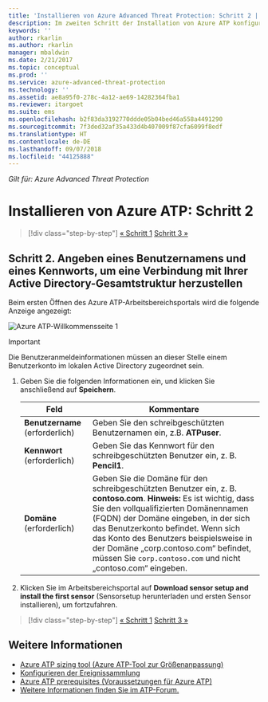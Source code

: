 ```yaml
---
title: 'Installieren von Azure Advanced Threat Protection: Schritt 2 | Microsoft-Dokumentation'
description: Im zweiten Schritt der Installation von Azure ATP konfigurieren Sie die Domänenverbindungseinstellungen in Ihrem Azure ATP-Clouddienst.
keywords: ''
author: rkarlin
ms.author: rkarlin
manager: mbaldwin
ms.date: 2/21/2017
ms.topic: conceptual
ms.prod: ''
ms.service: azure-advanced-threat-protection
ms.technology: ''
ms.assetid: ae8a95f0-278c-4a12-ae69-14282364fba1
ms.reviewer: itargoet
ms.suite: ems
ms.openlocfilehash: b2f83da3192770ddde05b04bed46a558a4491290
ms.sourcegitcommit: 7f3ded32af35a433d4b407009f87cfa6099f8edf
ms.translationtype: HT
ms.contentlocale: de-DE
ms.lasthandoff: 09/07/2018
ms.locfileid: "44125888"
---
```

*Gilt für: Azure Advanced Threat Protection*



# <a name="install-azure-atp---step-2"></a>Installieren von Azure ATP: Schritt 2

>[!div class="step-by-step"]
[« Schritt 1](install-atp-step1.md)
[Schritt 3 »](install-atp-step3.md)

## <a name="step-2-provide-a-username-and-password-to-connect-to-your-active-directory-forest"></a>Schritt 2. Angeben eines Benutzernamens und eines Kennworts, um eine Verbindung mit Ihrer Active Directory-Gesamtstruktur herzustellen

Beim ersten Öffnen des Azure ATP-Arbeitsbereichsportals wird die folgende Anzeige angezeigt:

![Azure ATP-Willkommensseite 1](media/directory-services.png)

> [!IMPORTANT]
> Die Benutzeranmeldeinformationen müssen an dieser Stelle einem Benutzerkonto im lokalen Active Directory zugeordnet sein. 


1.  Geben Sie die folgenden Informationen ein, und klicken Sie anschließend auf **Speichern**.

    |Feld|Kommentare|
    |---------|------------|
    |**Benutzername** (erforderlich)|Geben Sie den schreibgeschützten Benutzernamen ein, z.B. **ATPuser**.|
    |**Kennwort** (erforderlich)|Geben Sie das Kennwort für den schreibgeschützten Benutzer ein, z. B. **Pencil1**.|
    |**Domäne** (erforderlich)|Geben Sie die Domäne für den schreibgeschützten Benutzer ein, z. B. **contoso.com**. **Hinweis:** Es ist wichtig, dass Sie den vollqualifizierten Domänennamen (FQDN) der Domäne eingeben, in der sich das Benutzerkonto befindet. Wenn sich das Konto des Benutzers beispielsweise in der Domäne „corp.contoso.com“ befindet, müssen Sie `corp.contoso.com` und nicht „contoso.com“ eingeben.|

3. Klicken Sie im Arbeitsbereichsportal auf **Download sensor setup and install the first sensor** (Sensorsetup herunterladen und ersten Sensor installieren), um fortzufahren.


>[!div class="step-by-step"]
[« Schritt 1](install-atp-step1.md)
[Schritt 3 »](install-atp-step3.md)


## <a name="see-also"></a>Weitere Informationen
- [Azure ATP sizing tool (Azure ATP-Tool zur Größenanpassung)](http://aka.ms/aatpsizingtool)
- [Konfigurieren der Ereignissammlung](configure-event-collection.md)
- [Azure ATP prerequisites (Voraussetzungen für Azure ATP)](atp-prerequisites.md)
- [Weitere Informationen finden Sie im ATP-Forum.](https://aka.ms/azureatpcommunity)